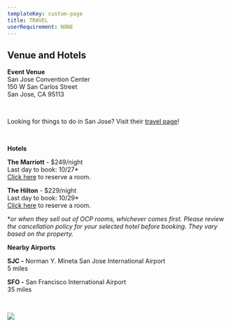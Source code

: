 ```yaml
---
templateKey: custom-page
title: TRAVEL
userRequirement: NONE
---
```

## **Venue and Hotels**

**Event Venue**\
San Jose Convention Center\
150 W San Carlos Street\
San Jose, CA 95113

<br>

Looking for things to do in San Jose? Visit their <a href="https://www.sanjose.org/things-to-do" target="_blank">travel page</a>!

**<br>**

**Hotels**

**The Marriott** - $249/night\
Last day to book: 10/27*\
<a href="https://book.passkey.com/gt/218195382?gtid=31e836579c4f732a76387020d17c1671" target="_blank">Click here</a> to reserve a room.

**The Hilton** - $229/night\
Last day to book: 10/29*\
<a href="https://www.hilton.com/en/hi/groups/personalized/S/SJCSHHF-OCP-20211106/index.jhtml?WT.mc_id=POG" target="_blank">Click here</a> to reserve a room.

\**or when they sell out of OCP rooms, whichever comes first. Please review the cancellation policy for your selected hotel before booking. They vary based on the property.*

**Nearby Airports**

**SJC -** Norman Y. Mineta San Jose International Airport\
5 miles

**SFO -** San Francisco International Airport \
35 miles 

**<br>**

![](/img/5be413b49634c8549c9c814ccf230b985c20a6eb-2.jpg)